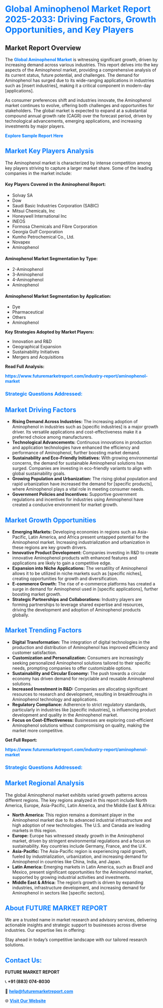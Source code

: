 <h1 style="color: #007BFF;">Global Aminophenol Market Report 2025-2033: Driving Factors, Growth Opportunities, and Key Players</h1>

<section id="overview">
<h2>Market Report Overview</h2>
<p>The <a href="https://www.futuremarketreport.com/industry-report/aminophenol-market" style="color: #007BFF; text-decoration: none;"><strong>Global Aminophenol Market</strong></a> is witnessing significant growth, driven by increasing demand across various industries. This report delves into the key aspects of the Aminophenol market, providing a comprehensive analysis of its current status, future potential, and challenges. The demand for Aminophenol has surged due to its wide-ranging applications in industries such as [insert industries], making it a critical component in modern-day [applications].</p>
<p>As consumer preferences shift and industries innovate, the Aminophenol market continues to evolve, offering both challenges and opportunities for stakeholders. The global market is expected to expand at a substantial compound annual growth rate (CAGR) over the forecast period, driven by technological advancements, emerging applications, and increasing investments by major players.</p>
</section>

<section id="overview">
<p><a href="https://www.futuremarketreport.com/request-sample/reportId=107970" style="color: #007BFF; text-decoration: none;"><strong>Explore Sample Report Here</strong></a></p>
</section>

<section id="key-players">
<h2 style="color: #007BFF;">Market Key Players Analysis</h2>
<p>The Aminophenol market is characterized by intense competition among key players striving to capture a larger market share. Some of the leading companies in the market include:</p>
<h4>Key Players Covered in the Aminophenol Report:</h4>
<ul><li>Solvay SA</li><li>Dow</li><li>Saudi Basic Industries Corporation (SABIC)</li><li>Mitsui Chemicals, Inc</li><li>Honeywell International Inc</li><li>INEOS</li><li>Formosa Chemicals and Fibre Corporation</li><li>Georgia Gulf Corporation</li><li>Kumho Petrochemical Co., Ltd.</li><li>Novapex</li><li>Aminophenol</li></ul>
<h4>Aminophenol Market Segmentation by Type:</h4>
<ul><li>2-Aminophenol</li><li>3-Aminophenol</li><li>4-Aminophenol</li><li>Aminophenol</li></ul>

<h4>Aminophenol Market Segmentation by Application:</h4>
<ul><li>Dye</li><li>Pharmaceutical</li><li>Others</li><li>Aminophenol</li></ul>
<p><strong>Key Strategies Adopted by Market Players:</strong></p>
<ul>
<li>Innovation and R&D</li>
<li>Geographical Expansion</li>
<li>Sustainability Initiatives</li>
<li>Mergers and Acquisitions</li>
</ul>
</section>

<section>
<p><strong>Read Full Analysis: </strong></p><a href="https://www.futuremarketreport.com/industry-report/aminophenol-market" style="color: #007BFF; text-decoration: none;"><strong>https://www.futuremarketreport.com/industry-report/aminophenol-market</strong></a>
<h3 style="color: #007BFF;">Strategic Questions Addressed:</h3>
</section>

<section id="driving-factors">
<h2 style="color: #007BFF;">Market Driving Factors</h2>
<ul>
<li><strong>Rising Demand Across Industries:</strong> The increasing adoption of Aminophenol in industries such as [specific industries] is a major growth driver. Its versatile applications and cost-effectiveness make it a preferred choice among manufacturers.</li>
<li><strong>Technological Advancements:</strong> Continuous innovations in production and application technologies have enhanced the efficiency and performance of Aminophenol, further boosting market demand.</li>
<li><strong>Sustainability and Eco-Friendly Initiatives:</strong> With growing environmental concerns, the demand for sustainable Aminophenol solutions has surged. Companies are investing in eco-friendly variants to align with global sustainability goals.</li>
<li><strong>Growing Population and Urbanization:</strong> The rising global population and rapid urbanization have increased the demand for [specific products], where Aminophenol plays a vital role in meeting consumer needs.</li>
<li><strong>Government Policies and Incentives:</strong> Supportive government regulations and incentives for industries using Aminophenol have created a conducive environment for market growth.</li>
</ul>
</section>

<section id="growth-opportunities">
<h2 style="color: #007BFF;">Market Growth Opportunities</h2>
<ul>
<li><strong>Emerging Markets:</strong> Developing economies in regions such as Asia-Pacific, Latin America, and Africa present untapped potential for the Aminophenol market. Increasing industrialization and urbanization in these regions are key growth drivers.</li>
<li><strong>Innovative Product Development:</strong> Companies investing in R&D to create innovative Aminophenol products with enhanced features and applications are likely to gain a competitive edge.</li>
<li><strong>Expansion into Niche Applications:</strong> The versatility of Aminophenol allows it to be utilized in niche markets such as [specific niches], creating opportunities for growth and diversification.</li>
<li><strong>E-commerce Growth:</strong> The rise of e-commerce platforms has created a surge in demand for Aminophenol used in [specific applications], further boosting market growth.</li>
<li><strong>Strategic Partnerships and Collaborations:</strong> Industry players are forming partnerships to leverage shared expertise and resources, driving the development and adoption of Aminophenol products globally.</li>
</ul>
</section>

<section id="trending-factors">
<h2 style="color: #007BFF;">Market Trending Factors</h2>
<ul>
<li><strong>Digital Transformation:</strong> The integration of digital technologies in the production and distribution of Aminophenol has improved efficiency and customer satisfaction.</li>
<li><strong>Customization and Personalization:</strong> Consumers are increasingly seeking personalized Aminophenol solutions tailored to their specific needs, prompting companies to offer customizable options.</li>
<li><strong>Sustainability and Circular Economy:</strong> The push towards a circular economy has driven demand for recyclable and reusable Aminophenol solutions.</li>
<li><strong>Increased Investment in R&D:</strong> Companies are allocating significant resources to research and development, resulting in breakthroughs in Aminophenol technology and applications.</li>
<li><strong>Regulatory Compliance:</strong> Adherence to strict regulatory standards, particularly in industries like [specific industries], is influencing product development and quality in the Aminophenol market.</li>
<li><strong>Focus on Cost-Effectiveness:</strong> Businesses are exploring cost-efficient Aminophenol solutions without compromising on quality, making the market more competitive.</li>
</ul>
</section>

<section>
<p><strong>Get Full Report: </strong></p><a href="https://www.futuremarketreport.com/industry-report/aminophenol-market" style="color: #007BFF; text-decoration: none;"><strong>https://www.futuremarketreport.com/industry-report/aminophenol-market</strong></a>
<h3 style="color: #007BFF;">Strategic Questions Addressed:</h3>
</section>


<section id="regional-analysis">
<h2 style="color: #007BFF;">Market Regional Analysis</h2>
<p>The global Aminophenol market exhibits varied growth patterns across different regions. The key regions analyzed in this report include North America, Europe, Asia-Pacific, Latin America, and the Middle East & Africa:</p>
<ul>
<li><strong>North America:</strong> This region remains a dominant player in the Aminophenol market due to its advanced industrial infrastructure and high adoption of new technologies. The U.S. and Canada are leading markets in this region.</li>
<li><strong>Europe:</strong> Europe has witnessed steady growth in the Aminophenol market, driven by stringent environmental regulations and a focus on sustainability. Key countries include Germany, France, and the U.K.</li>
<li><strong>Asia-Pacific:</strong> The Asia-Pacific region is experiencing rapid growth, fueled by industrialization, urbanization, and increasing demand for Aminophenol in countries like China, India, and Japan.</li>
<li><strong>Latin America:</strong> Emerging markets in Latin America, such as Brazil and Mexico, present significant opportunities for the Aminophenol market, supported by growing industrial activities and investments.</li>
<li><strong>Middle East & Africa:</strong> The region’s growth is driven by expanding industries, infrastructure development, and increasing demand for Aminophenol in sectors like [specific sectors].</li>
</ul>
</section>

<footer>
<h2 style="color: #007BFF;">About FUTURE MARKET REPORT</h2>
<p>We are a trusted name in market research and advisory services, delivering actionable insights and strategic support to businesses across diverse industries. Our expertise lies in offering:</p>

<p>Stay ahead in today’s competitive landscape with our tailored research solutions.</p>

<h2 style="color: #007BFF;">Contact Us:</h2>
<p><strong>FUTURE MARKET REPORT</strong></p>
<p>📞 <strong>+91 (883) 074-8030</strong></p>
<p>📧 <strong><a href="mailto:help@futuremarketreport.com" style="color: #007BFF;">help@futuremarketreport.com</a></strong></p>
<p>🌐 <strong><a href="https://www.futuremarketreport.com/" style="color: #007BFF;">Visit Our Website</a></strong></p>
</footer>